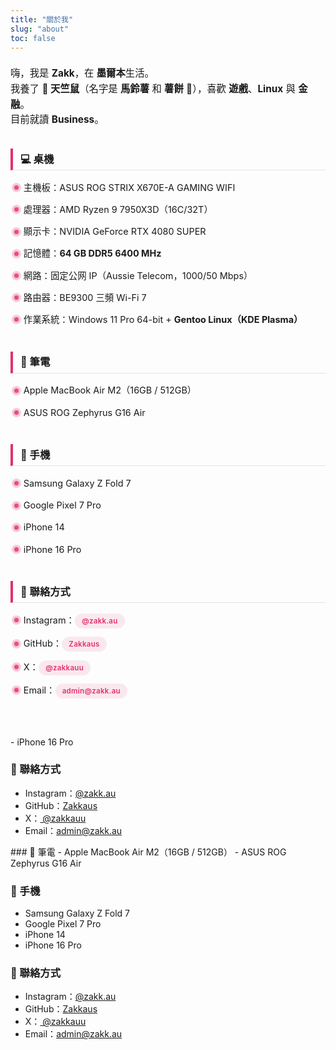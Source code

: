 ```yaml
---
title: "關於我"
slug: "about"
toc: false
---
```

<style>
.about-highlight{
  --about-accent: var(--hb-active,#e1306c);
  max-width:820px;
  margin:0 auto;
  padding:.5rem 0 3rem;
  line-height:1.6;
  position:relative;
}
.about-highlight p{margin:0 0 1.05rem;font-size:.96rem;}

/* 標題樣式（簡潔版：無漸層、陰影） */
.about-highlight h3{
  margin:2.1rem 0 .85rem;
  padding:.4rem 0 .45rem .75rem;
  border-left:4px solid var(--about-accent);
  background:none;
  font-size:1.02rem;
  font-weight:650;
  line-height:1.25;
  border-bottom:1px solid rgba(0,0,0,.1);
  border-radius:0;
  box-shadow:none;
}
body.dark .about-highlight h3{
  border-bottom:1px solid rgba(255,255,255,.18);
}

/* 小點點（保留） */
.about-highlight h3 + ul{
  list-style:none;
  margin:-.25rem 0 .4rem;
  padding:0 0 0 .25rem;
}
.about-highlight h3 + ul li{
  position:relative;
  padding:.38rem 0 .38rem 1.05rem;
  font-size:.9rem;
}
.about-highlight h3 + ul li::before{
  content:"";
  position:absolute;
  left:.15rem;top:1em;
  width:7px;height:7px;
  background:var(--about-accent);
  border-radius:50%;
  box-shadow:0 0 0 4px rgba(225,48,108,.25),0 0 4px rgba(225,48,108,.45);
  opacity:.85;
}
body.dark .about-highlight h3 + ul li::before{
  box-shadow:0 0 0 4px rgba(225,48,108,.35),0 0 5px rgba(225,48,108,.65);
  opacity:.95;
}

/* 聯絡方式膠囊連結 */
.about-highlight h3 + ul li a[href]{
  display:inline-block;
  background:rgba(225,48,108,.10);
  color:var(--about-accent,#e1306c)!important;
  padding:.38rem .7rem;
  border-radius:999px;
  font-size:.72rem;
  letter-spacing:.3px;
  font-weight:600;
  text-decoration:none;
  line-height:1.05;
  transition:background .25s,color .25s,transform .22s;
}
.about-highlight h3 + ul li a[href]:hover{
  background:var(--about-accent,#e1306c);
  color:#fff!important;
  transform:translateY(-2px);
}
body.dark .about-highlight h3 + ul li a[href]{background:rgba(225,48,108,.22);}
body.dark .about-highlight h3 + ul li a[href]:hover{background:var(--about-accent,#e1306c);}

@media(max-width:640px){
  .about-highlight h3{font-size:.98rem;padding:.4rem 0 .45rem .65rem;}
  .about-highlight h3 + ul li{font-size:.85rem;padding:.36rem 0 .36rem .95rem;}
  .about-highlight h3 + ul li::before{width:6px;height:6px;}
}

@media (prefers-reduced-motion:reduce){
  .about-highlight h3 + ul li a[href]{transition:none;transform:none;}
}
</style>

<div class="about-highlight">

嗨，我是 **Zakk**，在 **墨爾本**生活。  
我養了 **🐹 天竺鼠**（名字是 **馬鈴薯** 和 **薯餅** 🥔），喜歡 **遊戲**、**Linux** 與 **金融**。  
目前就讀 **Business**。

### 💻 桌機
- 主機板：ASUS ROG STRIX X670E-A GAMING WIFI  
- 處理器：AMD Ryzen 9 7950X3D（16C/32T）  
- 顯示卡：NVIDIA GeForce RTX 4080 SUPER  
- 記憶體：**64 GB DDR5 6400 MHz**  
- 網路：固定公网 IP（Aussie Telecom，1000/50 Mbps）  
- 路由器：BE9300 三頻 Wi-Fi 7  
- 作業系統：Windows 11 Pro 64-bit + **Gentoo Linux（KDE Plasma）**

### 💼 筆電
- Apple MacBook Air M2（16GB / 512GB）  
- ASUS ROG Zephyrus G16 Air  

### 📱 手機
- Samsung Galaxy Z Fold 7  
- Google Pixel 7 Pro  
- iPhone 14  
- iPhone 16 Pro  

### 🔗 聯絡方式
- Instagram：[@zakk.au](https://www.instagram.com/zakk.au/)  
- GitHub：[Zakkaus](https://github.com/Zakkaus)  
- X：[ @zakkauu ](https://x.com/zakkauu)  
- Email：[admin@zakk.au](mailto:admin@zakk.au)

</div>
- iPhone 16 Pro  

### 🔗 聯絡方式
- Instagram：[@zakk.au](https://www.instagram.com/zakk.au/)  
- GitHub：[Zakkaus](https://github.com/Zakkaus)  
- X：[ @zakkauu ](https://x.com/zakkauu)  
- Email：[admin@zakk.au](mailto:admin@zakk.au)

</div>
### 💼 筆電
- Apple MacBook Air M2（16GB / 512GB）  
- ASUS ROG Zephyrus G16 Air  

### 📱 手機
- Samsung Galaxy Z Fold 7  
- Google Pixel 7 Pro  
- iPhone 14  
- iPhone 16 Pro  

### 🔗 聯絡方式
- Instagram：[@zakk.au](https://www.instagram.com/zakk.au/)  
- GitHub：[Zakkaus](https://github.com/Zakkaus)  
- X：[ @zakkauu ](https://x.com/zakkauu)  
- Email：[admin@zakk.au](mailto:admin@zakk.au)

</div>
